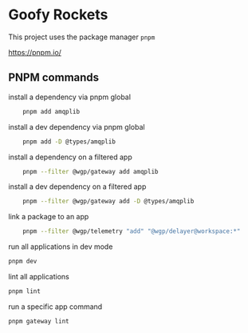 # Goofy Rockets

This project uses the package manager `pnpm`

<https://pnpm.io/>

## PNPM commands

install a dependency via pnpm global

```bash
    pnpm add amqplib
```

install a dev dependency via pnpm global

```bash
    pnpm add -D @types/amqplib
```

install a dependency on a filtered app

```bash
    pnpm --filter @wgp/gateway add amqplib
```

install a dev dependency on a filtered app

```bash
    pnpm --filter @wgp/gateway add -D @types/amqplib
```

link a package to an app

```bash
    pnpm --filter @wgp/telemetry "add" "@wgp/delayer@workspace:*"
```

run all applications in dev mode

```bash
pnpm dev
```

lint all applications

```bash
pnpm lint
```

run a specific app command

```bash
pnpm gateway lint
```
